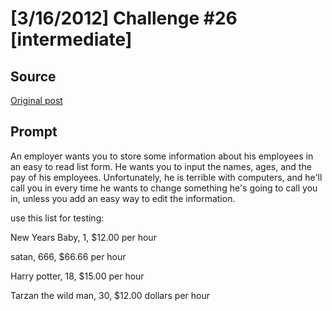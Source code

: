 # [3/16/2012] Challenge #26 [intermediate]

## Source

[Original post](https://old.reddit.com/r/dailyprogrammer/comments/qzip3/3162012_challenge_26_intermediate/)

## Prompt

An employer wants you to store some information about his employees in an easy to read list form. He wants you to input the names, ages, and the pay of his employees. Unfortunately, he is terrible with computers, and he'll call you in every time he wants to change something he's going to call you in, unless you add an easy way to edit the information.

use this list for testing:

New Years Baby, 1, $12.00 per hour

satan, 666, $66.66 per hour

Harry potter, 18, $15.00 per hour

Tarzan the wild man, 30, $12.00 dollars per hour
